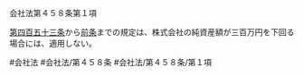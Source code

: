 会社法第４５８条第１項

[第四百五十三条](会社法＿＿＿＿第４５３条)から[前条](会社法＿＿＿＿第４５７条第１項)までの規定は、株式会社の純資産額が三百万円を下回る場合には、適用しない。

#会社法
#会社法/第４５８条
#会社法/第４５８条/第１項
